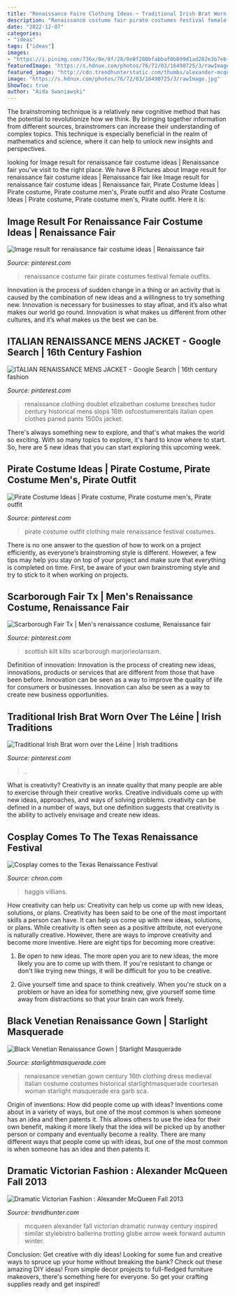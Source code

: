 ```yaml
---
title: "Renaissance Faire Clothing Ideas ~ Traditional Irish Brat Worn Over The Léine"
description: "Renaissance costume fair pirate costumes festival female outfits"
date: "2022-12-07"
categories:
- "ideas"
tags: ["ideas"]
images:
- "https://i.pinimg.com/736x/0e/8f/28/0e8f280bfabbaf0b099d1ad282e3b7eb.jpg"
featuredImage: "https://s.hdnux.com/photos/76/72/03/16490725/3/rawImage.jpg"
featured_image: "http://cdn.trendhunterstatic.com/thumbs/alexander-mcqueen-fall-2013.jpeg"
image: "https://s.hdnux.com/photos/76/72/03/16490725/3/rawImage.jpg"
ShowToc: true
author: "Aida Swaniawski"
---
```



The brainstroming technique is a relatively new cognitive method that has the potential to revolutionize how we think. By bringing together information from different sources, brainstromers can increase their understanding of complex topics. This technique is especially beneficial in the realm of mathematics and science, where it can help to unlock new insights and perspectives.

	

		
looking for Image result for renaissance fair costume ideas | Renaissance fair you've visit to the right place. We have 8 Pictures about Image result for renaissance fair costume ideas | Renaissance fair like Image result for renaissance fair costume ideas | Renaissance fair, Pirate Costume Ideas | Pirate costume, Pirate costume men&#039;s, Pirate outfit and also Pirate Costume Ideas | Pirate costume, Pirate costume men&#039;s, Pirate outfit. Here it is:
		
    
## Image Result For Renaissance Fair Costume Ideas | Renaissance Fair

<img loading=lazy src="https://i.pinimg.com/736x/a5/e7/e9/a5e7e9e5790116b78f9459edbf8af3d4--renaissance-fair-costume-vampire.jpg" onerror="this.onerror=null;this.src='https://tse2.mm.bing.net/th?id=OIP.sPfg6H-BA1euowWKZMiXcQHaNJ&amp;pid=15.1';" alt="Image result for renaissance fair costume ideas | Renaissance fair">

_Source: pinterest.com_

>renaissance costume fair pirate costumes festival female outfits. 

	

Innovation is the process of sudden change in a thing or an activity that is caused by the combination of new ideas and a willingness to try something new. Innovation is necessary for businesses to stay afloat, and it’s also what makes our world go round. Innovation is what makes us different from other cultures, and it’s what makes us the best we can be.

    
## ITALIAN RENAISSANCE MENS JACKET - Google Search | 16th Century Fashion

<img loading=lazy src="https://i.pinimg.com/736x/2d/ba/94/2dba949b3465c14e52f62ecccae031e9.jpg" onerror="this.onerror=null;this.src='https://tse3.mm.bing.net/th?id=OIP.F8viotCDNkzXL7dejY2JDgAAAA&amp;pid=15.1';" alt="ITALIAN RENAISSANCE MENS JACKET - Google Search | 16th century fashion">

_Source: pinterest.com_

>renaissance clothing doublet elizabethan costume breeches tudor century historical mens slops 16th osfcostumerentals italian open clothes paned pants 1500s jacket. 

	

There's always something new to explore, and that's what makes the world so exciting. With so many topics to explore, it's hard to know where to start.  So, here are 5 new ideas that you can start exploring this upcoming week.

    
## Pirate Costume Ideas | Pirate Costume, Pirate Costume Men&#039;s, Pirate Outfit

<img loading=lazy src="https://i.pinimg.com/736x/5c/0a/ce/5c0ace10757f33b094d693852dfd2fcd.jpg" onerror="this.onerror=null;this.src='https://tse2.mm.bing.net/th?id=OIP.gsp8i0NIJ1ylSUUEXrofLQHaLH&amp;pid=15.1';" alt="Pirate Costume Ideas | Pirate costume, Pirate costume men&#039;s, Pirate outfit">

_Source: pinterest.com_

>pirate costume outfit clothing male renaissance festival costumes. 

	

There is no one answer to the question of how to work on a project efficiently, as everyone’s brainstroming style is different. However, a few tips may help you stay on top of your project and make sure that everything is completed on time. First, be aware of your own brainstroming style and try to stick to it when working on projects.

    
## Scarborough Fair Tx | Men&#039;s Renaissance Costume, Renaissance Fair

<img loading=lazy src="https://i.pinimg.com/736x/0e/8f/28/0e8f280bfabbaf0b099d1ad282e3b7eb.jpg" onerror="this.onerror=null;this.src='https://tse1.mm.bing.net/th?id=OIP.ifQBugbku_tBB1VEEihUPAHaOm&amp;pid=15.1';" alt="Scarborough Fair Tx | Men&#039;s renaissance costume, Renaissance fair">

_Source: pinterest.com_

>scottish kilt kilts scarborough marjorieolansam. 

	

Definition of innovation:
Innovation is the process of creating new ideas, innovations, products or services that are different from those that have been before. Innovation can be seen as a way to improve the quality of life for consumers or businesses. Innovation can also be seen as a way to create new business opportunities.

    
## Traditional Irish Brat Worn Over The Léine | Irish Traditions

<img loading=lazy src="https://i.pinimg.com/736x/9f/63/61/9f6361c30242db9613ae3137a8e2ea9d.jpg" onerror="this.onerror=null;this.src='https://tse2.mm.bing.net/th?id=OIP.0ULopPeCWtZG_mxFPKi1xwAAAA&amp;pid=15.1';" alt="Traditional Irish Brat worn over the Léine | Irish traditions">

_Source: pinterest.com_

>. 

	

What is creativity?
Creativity is an innate quality that many people are able to exercise through their creative works. Creative individuals come up with new ideas, approaches, and ways of solving problems. creativity can be defined in a number of ways, but one definition suggests that creativity is the ability to actively envisage and create new ideas.

    
## Cosplay Comes To The Texas Renaissance Festival

<img loading=lazy src="https://s.hdnux.com/photos/76/72/03/16490725/3/rawImage.jpg" onerror="this.onerror=null;this.src='https://tse1.mm.bing.net/th?id=OIP.CZ3whQg_gjosvL7MUnbNDAHaLH&amp;pid=15.1';" alt="Cosplay comes to the Texas Renaissance Festival">

_Source: chron.com_

>haggis villians. 

	

How creativity can help us: Creativity can help us come up with new ideas, solutions, or plans.
Creativity has been said to be one of the most important skills a person can have. It can help us come up with new ideas, solutions, or plans. While creativity is often seen as a positive attribute, not everyone is naturally creative. However, there are ways to improve creativity and become more inventive. Here are eight tips for becoming more creative: 
1. Be open to new ideas. The more open you are to new ideas, the more likely you are to come up with them. If you're resistant to change or don't like trying new things, it will be difficult for you to be creative.

2. Give yourself time and space to think creatively. When you're stuck on a problem or have an idea for something new, give yourself some time away from distractions so that your brain can work freely.

    
## Black Venetian Renaissance Gown | Starlight Masquerade

<img loading=lazy src="http://starlightmasquerade.com/wp-content/uploads/2013/07/neus-black-venetian-front.jpg" onerror="this.onerror=null;this.src='https://tse2.mm.bing.net/th?id=OIP.qaa0Jqos8C7Fw3AkrpkyjgHaM7&amp;pid=15.1';" alt="Black Venetian Renaissance Gown | Starlight Masquerade">

_Source: starlightmasquerade.com_

>renaissance venetian gown century 16th clothing dress medieval italian costume costumes historical starlightmasquerade courtesan woman starlight masquerade era garb sca. 

	

Origin of inventions: How did people come up with ideas?
Inventions come about in a variety of ways, but one of the most common is when someone has an idea and then patents it. This allows others to use the idea for their own benefit, making it more likely that the idea will be picked up by another person or company and eventually become a reality. There are many different ways that people come up with ideas, but one of the most common is when someone has an idea and then patents it.

    
## Dramatic Victorian Fashion : Alexander McQueen Fall 2013

<img loading=lazy src="http://cdn.trendhunterstatic.com/thumbs/alexander-mcqueen-fall-2013.jpeg" onerror="this.onerror=null;this.src='https://tse1.mm.bing.net/th?id=OIP.e_N7iHvX27wzP071EHz5WgAAAA&amp;pid=15.1';" alt="Dramatic Victorian Fashion : Alexander McQueen Fall 2013">

_Source: trendhunter.com_

>mcqueen alexander fall victorian dramatic runway century inspired similar stylebistro ballerina trotting globe arrow week forward autumn winter. 

	

Conclusion: Get creative with diy ideas!
Looking for some fun and creative ways to spruce up your home without breaking the bank? Check out these amazing DIY ideas!
From simple decor projects to full-fledged furniture makeovers, there's something here for everyone. So get your crafting supplies ready and get inspired!

